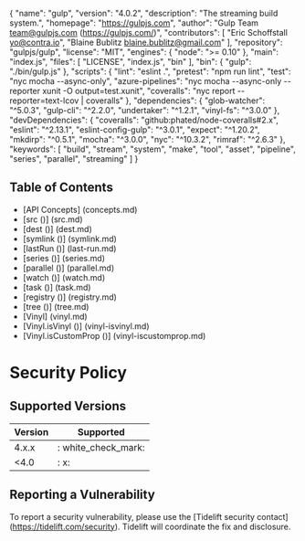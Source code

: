 {
  "name": "gulp",
  "version": "4.0.2",
  "description": "The streaming build system.",
  "homepage": "https://gulpjs.com",
  "author": "Gulp Team <team@gulpjs.com> (https://gulpjs.com/)",
  "contributors": [
    "Eric Schoffstall <yo@contra.io>",
    "Blaine Bublitz <blaine.bublitz@gmail.com>"
  ],
  "repository": "gulpjs/gulp",
  "license": "MIT",
  "engines": {
    "node": ">= 0.10"
  },
  "main": "index.js",
  "files": [
    "LICENSE",
    "index.js",
    "bin"
  ],
  "bin": {
    "gulp": "./bin/gulp.js"
  },
  "scripts": {
    "lint": "eslint .",
    "pretest": "npm run lint",
    "test": "nyc mocha --async-only",
    "azure-pipelines": "nyc mocha --async-only --reporter xunit -O output=test.xunit",
    "coveralls": "nyc report --reporter=text-lcov | coveralls"
  },
  "dependencies": {
    "glob-watcher": "^5.0.3",
    "gulp-cli": "^2.2.0",
    "undertaker": "^1.2.1",
    "vinyl-fs": "^3.0.0"
  },
  "devDependencies": {
    "coveralls": "github:phated/node-coveralls#2.x",
    "eslint": "^2.13.1",
    "eslint-config-gulp": "^3.0.1",
    "expect": "^1.20.2",
    "mkdirp": "^0.5.1",
    "mocha": "^3.0.0",
    "nyc": "^10.3.2",
    "rimraf": "^2.6.3"
  },
  "keywords": [
    "build",
    "stream",
    "system",
    "make",
    "tool",
    "asset",
    "pipeline",
    "series",
    "parallel",
    "streaming"
  ]
}
## Table of Contents

   * [API Concepts] (concepts.md)
   * [src ()] (src.md)
   * [dest ()] (dest.md)
   * [symlink ()] (symlink.md)
   * [lastRun ()] (last-run.md)
   * [series ()] (series.md)
   * [parallel ()] (parallel.md)
   * [watch ()] (watch.md)
   * [task ()] (task.md)
   * [registry ()] (registry.md)
   * [tree ()] (tree.md)
   * [Vinyl] (vinyl.md)
   * [Vinyl.isVinyl ()] (vinyl-isvinyl.md)
   * [Vinyl.isCustomProp ()] (vinyl-iscustomprop.md)
  # Security Policy

  ## Supported Versions

  |  Version |  Supported |
  |  ------- |  ------------------ |
  |  4.x.x |  : white_check_mark: |
  |  <4.0 |  : x: |

  ## Reporting a Vulnerability

  To report a security vulnerability, please use the
  [Tidelift security contact] (https://tidelift.com/security).
  Tidelift will coordinate the fix and disclosure.
